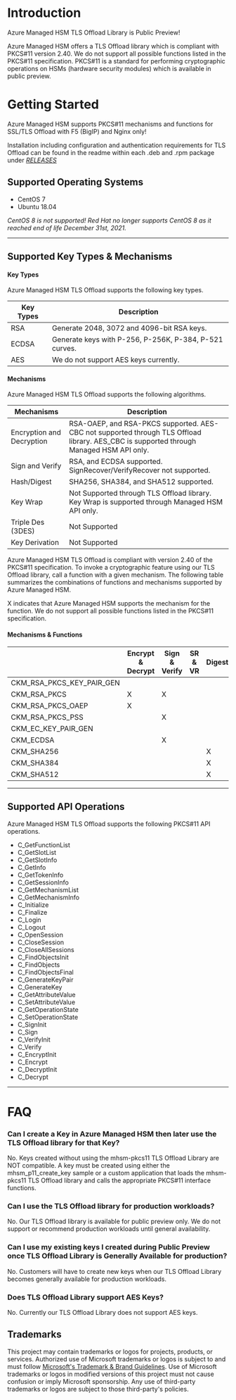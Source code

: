 # Introduction 
Azure Managed HSM TLS Offload Library is Public Preview!

Azure Managed HSM offers a TLS Offload library which is compliant with PKCS#11 version 2.40. We do not support all possible functions listed in the PKCS#11 specification. PKCS#11 is a standard for performing cryptographic operations on HSMs (hardware security modules) which is available in public preview.

# Getting Started
Azure Managed HSM supports PKCS#11 mechanisms and functions for SSL/TLS Offload with F5 (BigIP) and Nginx only!

Installation including configuration and authentication requirements for TLS Offload can be found in the readme within each .deb and .rpm package under *[RELEASES](https://github.com/microsoft/AzureManagedHsmTLSOffload/releases)* 

## Supported Operating Systems

- CentOS 7
- Ubuntu 18.04

*CentOS 8 is not supported! Red Hat no longer supports CentOS 8 as it reached end of life December 31st, 2021.*
*** 

## Supported Key Types & Mechanisms
#### Key Types
Azure Managed HSM TLS Offload supports the following key types. 

| **Key Types** | **Description** |
|-----------|-----------|
| RSA | Generate 2048, 3072 and 4096-bit RSA keys. |
| ECDSA | Generate keys with P-256, P-256K, P-384, P-521 curves. |
| AES | We do not support AES keys currently. |

#### Mechanisms 
Azure Managed HSM TLS Offload supports the following algorithms. 

| **Mechanisms** | **Description** |
|-----------|-----------|
| Encryption and Decryption | RSA-OAEP, and RSA-PKCS supported. AES-CBC not supported through TLS Offload library. AES_CBC is supported through Managed HSM API only. | 
| Sign and Verify | RSA, and ECDSA supported. SignRecover/VerifyRecover not supported. |
| Hash/Digest | SHA256, SHA384, and SHA512 supported. |
| Key Wrap | Not Supported through TLS Offload library. Key Wrap is supported through Managed HSM API only. |
| Triple Des (3DES) | Not Supported |
| Key Derivation | Not Supported |

Azure Managed HSM TLS Offload is compliant with version 2.40 of the PKCS#11 specification. To invoke a cryptographic feature using our TLS Offload library, call a function with a given mechanism. The following table summarizes the combinations of functions and mechanisms supported by Azure Managed HSM.  

X indicates that Azure Managed HSM supports the mechanism for the function. We do not support all possible functions listed in the PKCS#11 specification. 

#### Mechanisms & Functions
| |  **Encrypt & Decrypt** | **Sign  & Verify** | **SR & VR** | **Digest** | **Gen Key/Key Pair** | **Wrap & Unwrap** | **Derive**|
|-----------|-----------|-----------|-----------|-----------|-----------|-----------|-----------|
| CKM_RSA_PKCS_KEY_PAIR_GEN  | | | | |X| | |
| CKM_RSA_PKCS               |X|X| | | | | |
| CKM_RSA_PKCS_OAEP          |X| | | | | | |
| CKM_RSA_PKCS_PSS           | |X| | | | | |
| CKM_EC_KEY_PAIR_GEN        | | | | |X| | |
| CKM_ECDSA                  | |X| | | | | |
| CKM_SHA256                 | | | |X| | | |
| CKM_SHA384                 | | | |X| | | |
| CKM_SHA512                 | | | |X| | | |

***
## Supported API Operations 
Azure Managed HSM TLS Offload supports the following PKCS#11 API operations. 
- C_GetFunctionList 
- C_GetSlotList 
- C_GetSlotInfo 
- C_GetInfo 
- C_GetTokenInfo 
- C_GetSessionInfo 
- C_GetMechanismList 
- C_GetMechanismInfo 
- C_Initialize 
- C_Finalize 
- C_Login 
- C_Logout 
- C_OpenSession 
- C_CloseSession 
- C_CloseAllSessions 
- C_FindObjectsInit 
- C_FindObjects 
- C_FindObjectsFinal 
- C_GenerateKeyPair 
- C_GenerateKey 
- C_GetAttributeValue 
- C_SetAttributeValue 
- C_GetOperationState 
- C_SetOperationState 
- C_SignInit 
- C_Sign 
- C_VerifyInit 
- C_Verify 
- C_EncryptInit 
- C_Encrypt 
- C_DecryptInit 
- C_Decrypt 
***

# FAQ
### Can I create a Key in Azure Managed HSM then later use the TLS Offload library for that Key?
No. Keys created without using the mhsm-pkcs11 TLS Offload Library are NOT compatible. A key must be created using either the mhsm_p11_create_key sample or a custom application that loads the mhsm-pkcs11 TLS Offload library and calls the appropriate PKCS#11 interface functions.

### Can I use the TLS Offload library for production workloads?
No. Our TLS Offload library is available for public preview only. We do not support or recommend production workloads until general availability.

### Can I use my existing keys I created during Public Preview once TLS Offload Library is Generally Available for production?
No. Customers will have to create new keys when our TLS Offload Library becomes generally available for production workloads.

### Does TLS Offload Library support AES Keys? 
No. Currently our TLS Offload Library does not support AES keys.

## Trademarks
This project may contain trademarks or logos for projects, products, or services. Authorized use of Microsoft 
trademarks or logos is subject to and must follow 
[Microsoft's Trademark & Brand Guidelines](https://www.microsoft.com/en-us/legal/intellectualproperty/trademarks/usage/general).
Use of Microsoft trademarks or logos in modified versions of this project must not cause confusion or imply Microsoft sponsorship.
Any use of third-party trademarks or logos are subject to those third-party's policies.
